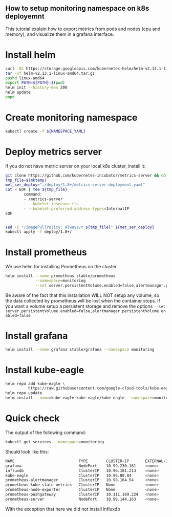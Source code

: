 ## How to setup monitoring namespace on k8s deployemnt

This tutorial explain how to export metrics from pods and nodes (cpu and memory), and visualize them in a grafana interface.

# Install helm

```bash
curl -OL https://storage.googleapis.com/kubernetes-helm/helm-v2.13.1-linux-amd64.tar.gz
tar -xf helm-v2.13.1-linux-amd64.tar.gz
pushd linux-amd64
export PATH=${PATH}:$(pwd)
helm init --history-max 200
helm update
popd
```

# Create monitoring namespace

```bash
kubectl create -f ${NAMESPACE_YAML}
```

# Deploy metrics server

If you do not have metric server on your local k8s cluster, install it:

```bash
git clone https://github.com/kubernetes-incubator/metrics-server && cd metrics-server
tmp_file=$(mktemp)
met_ser_deploy="./deploy/1.8+/metrics-server-deployment.yaml"
cat < EOF | tee ${tmp_file}
        command:
        - /metrics-server
        - --kubelet-insecure-tls
        - --kubelet-preferred-address-types=InternalIP
EOF


sed -i "/imagePullPolicy: Always/r ${tmp_file}" ${met_ser_deploy}
kubectl apply -f deploy/1.8+/
```

# Install prometheus

We use helm for installing Prometheus on the cluster

```bash
helm install --name prometheus stable/prometheus                                                      \
             --namespace=monitoring                                                                   \
             --set server.persistentVolume.enabled=false,alertmanager.persistentVolume.enabled=false

```

Be aware of the fact that this installation WILL NOT setup any volume, so the data collected by prometheus will be lost when the container stops. If you want a volume setup a persistent storage and remove the options `--set server.persistentVolume.enabled=false,alertmanager.persistentVolume.enabled=false`

# Install grafana

```bash
helm install --name grafana stable/grafana --namespace monitoring
```

# Install kube-eagle

```bash
helm repo add kube-eagle \
          https://raw.githubusercontent.com/google-cloud-tools/kube-eagle-helm-chart/master
helm repo update
helm install --name=kube-eagle kube-eagle/kube-eagle --namespace=monitoring
```

# Quick check

The output of the following command:

```bash
kubectl get services --namespace=monitoring
```

Should look like this:

```bash
NAME                            TYPE        CLUSTER-IP       EXTERNAL-IP   PORT(S)             AGE
grafana                         NodePort    10.99.230.161    <none>        80:32632/TCP        19h
influxdb                        ClusterIP   10.96.181.213    <none>        8086/TCP,8088/TCP   7h31m
kube-eagle                      ClusterIP   10.96.88.84      <none>        8080/TCP            19h
prometheus-alertmanager         ClusterIP   10.98.164.54     <none>        80/TCP              20h
prometheus-kube-state-metrics   ClusterIP   None             <none>        80/TCP              20h
prometheus-node-exporter        ClusterIP   None             <none>        9100/TCP            20h
prometheus-pushgateway          ClusterIP   10.111.169.224   <none>        9091/TCP            20h
prometheus-server               NodePort    10.99.144.163    <none>        80:31740/TCP        20h
```

With the exception that here we did not install influxdb